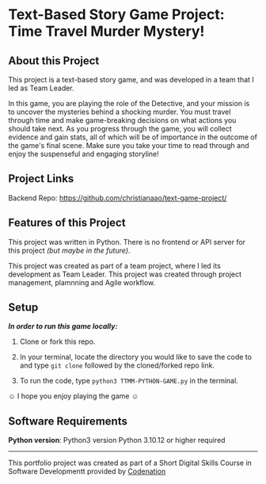 # Text-Based Story Game Project: Time Travel Murder Mystery!

## About this Project

This project is a text-based story game, and was developed in a team that I led as Team Leader.

In this game, you are playing the role of the Detective, and your mission is to uncover the mysteries behind a shocking murder. You must travel through time and make game-breaking decisions on what actions you should take next. As you progress through the game, you will collect evidence and gain stats, all of which will be of importance in the outcome of the game's final scene. Make sure you take your time to read through and enjoy the suspenseful and engaging storyline!

## Project Links

Backend Repo: https://github.com/christianaao/text-game-project/

## Features of this Project

This project was written in Python. There is no frontend or API server for this project _(but maybe in the future)_.

This project was created as part of a team project, where I led its development as Team Leader. This project was created through project management, plamnning and Agile workflow.

## Setup

**_In order to run this game locally:_**

1. Clone or fork this repo.

2. In your terminal, locate the directory you would like to save the code to and type `git clone` followed by the cloned/forked repo link.

3. To run the code, type `python3 TTMM-PYTHON-GAME.py` in the terminal.

☺ I hope you enjoy playing the game ☺

## Software Requirements

**Python version**: Python3 version Python 3.10.12 or higher required

---

This portfolio project was created as part of a Short Digital Skills Course in Software Developmentt provided by [Codenation](https://wearecodenation.com/)
